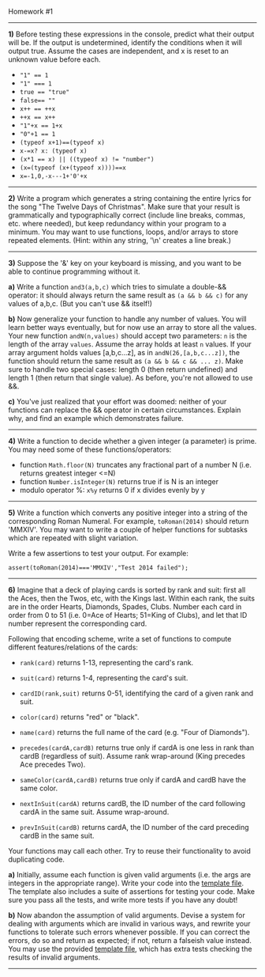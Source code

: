 Homework #1

---
<!--
Practice parsing complex expressions which contain no parentheses
(Need: reference for operator precedence?)
-->


**1)**
Before testing these expressions in the console, predict what their output will be.  If the output is undetermined, identify the conditions when it will output true.  Assume the cases are independent, and x is reset to an unknown value before each.


* `"1" == 1`  	<!--true-->
* `"1" === 1`	<!--false-->
* `true == "true"`	<!--false-->
* `false== ""` 	<!--true-->
* `x++ == ++x` 	<!--false-->
* `++x == x++` 	<!--true UNLESS x is non-numeric string-->
* `"1"+x == 1+x`	<!--true when x is any string-->
* `"0"+1 == 1`	<!--true-->
* `(typeof x+1)==(typeof x)`	<!--true if x is number or string-->
* `x-=x? x: (typeof x)`		<!--"number"-->
* `(x*1 == x) || ((typeof x) != "number")`	<!--false when x is NaN-->
* `(x=(typeof (x+(typeof x))))==x`		<!--true-->
* `x=-1,0,-x---1+'0'+x`  <!--"00-2"-->

---

**2)**
Write a program which generates a string containing the entire lyrics for the song "The Twelve Days of Christmas".  Make sure that your result is grammatically and typographically correct (include line breaks, commas, etc. where needed), but keep redundancy within your program to a minimum.
You may want to use functions, loops, and/or arrays to store repeated elements.
(Hint: within any string, '\n' creates a line break.)

---

**3)**
Suppose the '&' key on your keyboard is missing, and you want to be able to continue programming without it.

**a)**
Write a function `and3(a,b,c)` which tries to simulate a double-&& operator: it should always return the same result as `(a && b && c)` for any values of a,b,c.  (But you can't use && itself!)

<!--
```
function and3(a,b,c) {
  return a? (b? c: b): a;
}
```
-->

**b)**
Now generalize your function to handle any number of values.  You will learn better ways eventually, but for now use an array to store all the values.
Your new function `andN(n,values)` should accept two parameters: `n` is the length of the array `values`.  Assume the array holds at least `n` values.
If your array argument holds values [a,b,c...z], as in
`andN(26,[a,b,c...z])`, the function should return the same result as `(a && b && c && ... z)`.
Make sure to handle two special cases: length 0 (then return undefined) and length 1 (then return that single value).
As before, you're not allowed to use &&.

<!--
```
function andN(n,values) {
  for (var i=0; i<n; i++) {
    if (!values[i])
	return values[i]; //return first falsish val
  }
  if (n>0)
    return values[n-1]; //or else last (truish) val
}
```
-->


**c)**
You've just realized that your effort was doomed: neither of your functions can replace the && operator in certain circumstances.  Explain why, and find an example which demonstrates failure.

<!--
The && operator only evaluates its operands as needed, but a function call evaluates all its arguments.  A function call like `and3(x=0,x=1,x=2)` and the expression `(x=0 && x=1 && x=2)` may return the same output, but they will leave x holding a different value.
-->

---

**4)**
Write a function to decide whether a given integer (a parameter) is prime. You may need some of these functions/operators:

* function `Math.floor(N)` truncates any fractional part of a number N (i.e. returns greatest integer <=N)
* function `Number.isInteger(N)` returns true if is N is an integer
* modulo operator %: `x%y` returns 0 if x divides evenly by y 

---

**5)**
Write a function which converts any positive integer into a string of the corresponding Roman Numeral.  For example, `toRoman(2014)` should return 'MMXIV'.  You may want to write a couple of helper functions for subtasks which are repeated with slight variation.

Write a few assertions to test your output.
For example:
```
assert(toRoman(2014)==='MMXIV',"Test 2014 failed");
```

---

**6)**
Imagine that a deck of playing cards is sorted by rank and suit: first all the Aces, then the Twos, etc, with the Kings last. Within each rank, the suits are in the order Hearts, Diamonds, Spades, Clubs. Number each card in order from 0 to 51 (i.e. 0=Ace of Hearts; 51=King of Clubs), and let that ID number represent the corresponding card.

Following that encoding scheme, write a set of functions to compute different features/relations of the cards:

* `rank(card)` returns 1-13, representing the card's rank.

* `suit(card)` returns 1-4, representing the card's suit.

* `cardID(rank,suit)` returns 0-51, identifying the card of a given rank and suit.

* `color(card)` returns "red" or "black".

* `name(card)` returns the full name of the card (e.g. "Four of Diamonds").

* `precedes(cardA,cardB)` returns true only if cardA is one less in rank than cardB (regardless of suit). Assume rank wrap-around (King precedes Ace precedes Two).

* `sameColor(cardA,cardB)` returns true only if cardA and cardB have the same color.

* `nextInSuit(cardA)` returns cardB, the ID number of the card following cardA in the same suit. Assume wrap-around.

* `prevInSuit(cardB)` returns cardA, the ID number of the card preceding cardB in the same suit. 

Your functions may call each other. Try to reuse their functionality to avoid duplicating code.

**a)**
Initially, assume each function is given valid arguments (i.e. the args are integers in the appropriate range).  Write your code into the [template file](cards1a-template.js).  The template also includes a suite of assertions for testing your code.  Make sure you pass all the tests, and write more tests if you have any doubt!

**b)**
Now abandon the assumption of valid arguments.  Devise a system for dealing with arguments which are invalid in various ways, and rewrite your functions to tolerate such errors whenever possible.  If you can correct the errors, do so and return as expected; if not, return a falseish value instead.
You may use the provided [template file](cards1b-template.js), which has extra tests checking the results of invalid arguments.

---

